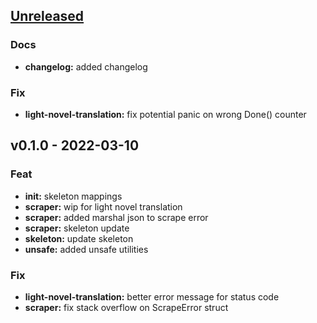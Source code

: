 <a name="unreleased"></a>
## [Unreleased]

### Docs
- **changelog:** added changelog

### Fix
- **light-novel-translation:** fix potential panic on wrong Done() counter


<a name="v0.1.0"></a>
## v0.1.0 - 2022-03-10
### Feat
- **init:** skeleton mappings
- **scraper:** wip for light novel translation
- **scraper:** added marshal json to scrape error
- **scraper:** skeleton update
- **skeleton:** update skeleton
- **unsafe:** added unsafe utilities

### Fix
- **light-novel-translation:** better error message for status code
- **scraper:** fix stack overflow on ScrapeError struct


[Unreleased]: https://github.com/tigorlazuardi/epub-scraper/compare/v0.1.0...HEAD
